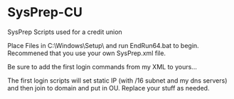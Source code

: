# SysPrep-CU
SysPrep Scripts used for a credit union

Place Files in C:\Windows\Setup\ and run EndRun64.bat to begin.  Recommened that you use your own SysPrep.xml file.

Be sure to add the first login commands from my XML to yours... 

The first login scripts will set static IP (with /16 subnet and my dns servers) and then join to domain and put in OU. Replace your stuff as needed.
